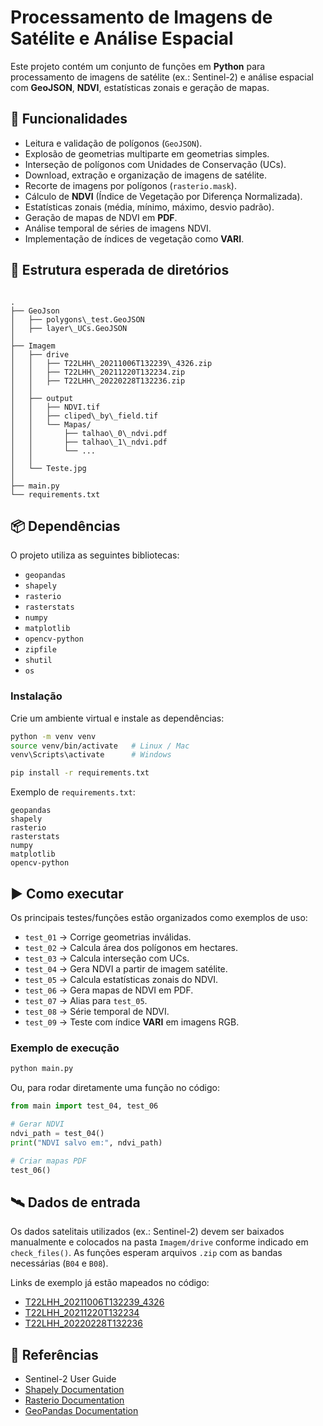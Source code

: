 # Processamento de Imagens de Satélite e Análise Espacial

Este projeto contém um conjunto de funções em **Python** para processamento de imagens de satélite (ex.: Sentinel-2) e análise espacial com **GeoJSON**, **NDVI**, estatísticas zonais e geração de mapas.

## 🚀 Funcionalidades

- Leitura e validação de polígonos (`GeoJSON`).
- Explosão de geometrias multiparte em geometrias simples.
- Interseção de polígonos com Unidades de Conservação (UCs).
- Download, extração e organização de imagens de satélite.
- Recorte de imagens por polígonos (`rasterio.mask`).
- Cálculo de **NDVI** (Índice de Vegetação por Diferença Normalizada).
- Estatísticas zonais (média, mínimo, máximo, desvio padrão).
- Geração de mapas de NDVI em **PDF**.
- Análise temporal de séries de imagens NDVI.
- Implementação de índices de vegetação como **VARI**.

## 📂 Estrutura esperada de diretórios

```

.
├── GeoJson
│   ├── polygons\_test.GeoJSON
│   ├── layer\_UCs.GeoJSON
│
├── Imagem
│   ├── drive
│   │   ├── T22LHH\_20211006T132239\_4326.zip
│   │   ├── T22LHH\_20211220T132234.zip
│   │   ├── T22LHH\_20220228T132236.zip
│   │
│   ├── output
│   │   ├── NDVI.tif
│   │   ├── cliped\_by\_field.tif
│   │   └── Mapas/
│   │       ├── talhao\_0\_ndvi.pdf
│   │       ├── talhao\_1\_ndvi.pdf
│   │       └── ...
│   │
│   └── Teste.jpg
│
├── main.py
└── requirements.txt

````

## 📦 Dependências

O projeto utiliza as seguintes bibliotecas:

- `geopandas`
- `shapely`
- `rasterio`
- `rasterstats`
- `numpy`
- `matplotlib`
- `opencv-python`
- `zipfile`
- `shutil`
- `os`

### Instalação

Crie um ambiente virtual e instale as dependências:

```bash
python -m venv venv
source venv/bin/activate   # Linux / Mac
venv\Scripts\activate      # Windows

pip install -r requirements.txt
````

Exemplo de `requirements.txt`:

```
geopandas
shapely
rasterio
rasterstats
numpy
matplotlib
opencv-python
```

## ▶️ Como executar

Os principais testes/funções estão organizados como exemplos de uso:

* `test_01` → Corrige geometrias inválidas.
* `test_02` → Calcula área dos polígonos em hectares.
* `test_03` → Calcula interseção com UCs.
* `test_04` → Gera NDVI a partir de imagem satélite.
* `test_05` → Calcula estatísticas zonais do NDVI.
* `test_06` → Gera mapas de NDVI em PDF.
* `test_07` → Alias para `test_05`.
* `test_08` → Série temporal de NDVI.
* `test_09` → Teste com índice **VARI** em imagens RGB.

### Exemplo de execução

```bash
python main.py
```

Ou, para rodar diretamente uma função no código:

```python
from main import test_04, test_06

# Gerar NDVI
ndvi_path = test_04()
print("NDVI salvo em:", ndvi_path)

# Criar mapas PDF
test_06()
```

## 🛰️ Dados de entrada

Os dados satelitais utilizados (ex.: Sentinel-2) devem ser baixados manualmente e colocados na pasta `Imagem/drive` conforme indicado em `check_files()`.
As funções esperam arquivos `.zip` com as bandas necessárias (`B04` e `B08`).

Links de exemplo já estão mapeados no código:

* [T22LHH\_20211006T132239\_4326](https://drive.google.com/file/d/1sV3TGy9OLnvhzAcZF5Qo3laSb2UXDJUN/view?usp=sharing)
* [T22LHH\_20211220T132234](https://drive.google.com/file/d/1vr_vnW-fZsoTyV5gkt7M7t73MlGzEcmC/view?usp=sharing)
* [T22LHH\_20220228T132236](https://drive.google.com/file/d/1y7ki4K21T2xUQx0d3JiKBTzOrZxFh8OG/view?usp=sharing)

## 📖 Referências

* Sentinel-2 User Guide
* [Shapely Documentation](https://shapely.readthedocs.io/)
* [Rasterio Documentation](https://rasterio.readthedocs.io/)
* [GeoPandas Documentation](https://geopandas.org/)

